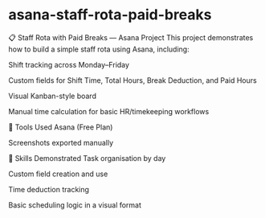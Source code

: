 # asana-staff-rota-paid-breaks
📋 Staff Rota with Paid Breaks — Asana Project
This project demonstrates how to build a simple staff rota using Asana, including:

Shift tracking across Monday–Friday

Custom fields for Shift Time, Total Hours, Break Deduction, and Paid Hours

Visual Kanban-style board

Manual time calculation for basic HR/timekeeping workflows

🔧 Tools Used
Asana (Free Plan)

Screenshots exported manually

💼 Skills Demonstrated
Task organisation by day

Custom field creation and use

Time deduction tracking

Basic scheduling logic in a visual format
